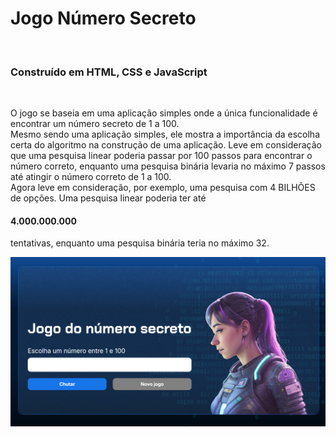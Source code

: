 <h1>Jogo Número Secreto </h1><br>
<h3>Construído em HTML, CSS e JavaScript</h3> <br>

 <p>O jogo se baseia em uma aplicação simples onde a única funcionalidade é encontrar um número secreto de 1 a 100. <br>
  Mesmo sendo uma aplicação simples, ele mostra a importância da escolha certa do algoritmo na construção de uma aplicação. Leve em consideração que uma pesquisa linear poderia passar por 100 passos para encontrar o número correto, enquanto uma pesquisa binária levaria no máximo 7 passos até atingir o número correto de 1 a 100.<br> 
  Agora leve em consideração, por exemplo, uma pesquisa com 4 BILHÕES de opções. Uma pesquisa linear poderia ter até <h4>4.000.000.000</h4> tentativas, enquanto uma pesquisa binária teria no máximo 32. <br>
  </p> <img src="./img/jogoimg.png" alt="Imagem do aplicativo">
